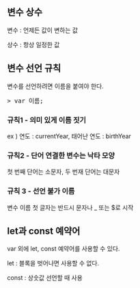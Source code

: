 ## 변수 상수
변수 : 언제든 값이 변하는 값

상수 : 항상 일정한 값

##  변수 선언 규칙
변수를 선언하려면 이름을 붙여야 한다.
<pre>
> var 이름;
</pre>

### 규칙1 - 의미 있게 이름 짓기
ex ) 연도 : currentYear, 태어난 연도 : birthYear

###  규칙2 - 단어 연결한 변수는 낙타 모양
첫 번째 단어는 소문자, 두 번재 단어는 대문자

### 규칙 3 - 선언 불가 이름
변수 이름 첫 글자는 반드시 문자나 _ 또는 $로 시작


## let과 const 예약어
var 외에 let, const 예약어를 사용할 수 있다.

let : 블록을 벗어나면 사용할 수 없다.

const : 상숫값 선언할 때 사용